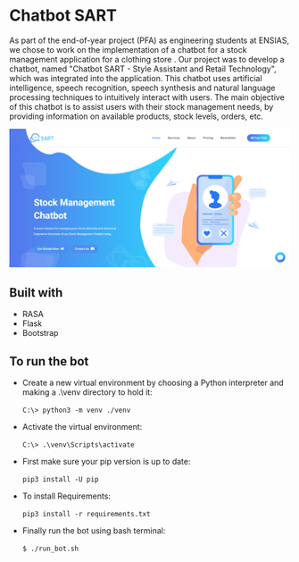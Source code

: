 # Chatbot SART
As part of the end-of-year project (PFA) as engineering students at ENSIAS, we chose to work on the implementation of a chatbot for a stock management application for a clothing store . Our project was to develop a chatbot, named "Chatbot SART - Style Assistant and Retail Technology", which was integrated into the application. This chatbot uses artificial intelligence, speech recognition, speech synthesis and natural language processing techniques to intuitively interact with users.
The main objective of this chatbot is to assist users with their stock management needs, by providing information on available products, stock levels, orders, etc.

<img src="web.png">

## Built with
* RASA
* Flask
* Bootstrap

## To run the bot

* Create a new virtual environment by choosing a Python interpreter and making a .\\venv directory to hold it:

    `C:\> python3 -m venv ./venv`
* Activate the virtual environment:

    `C:\> .\venv\Scripts\activate`

* First make sure your pip version is up to date:

    `pip3 install -U pip`

* To install Requirements:

    `pip3 install -r requirements.txt`

* Finally run the bot using bash terminal:

    `$ ./run_bot.sh`
